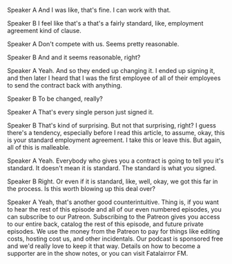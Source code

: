 Speaker A
And I was like, that's fine. I can work with that.

Speaker B
I feel like that's a that's a fairly standard, like, employment agreement kind of clause.

Speaker A
Don't compete with us. Seems pretty reasonable.

Speaker B
And and it seems reasonable, right?

Speaker A
Yeah. And so they ended up changing it. I ended up signing it, and then later I heard that I was the first employee of all of their employees to send the contract back with anything.

Speaker B
To be changed, really?

Speaker A
That's every single person just signed it.

Speaker B
That's kind of surprising. But not that surprising, right? I guess there's a tendency, especially before I read this article, to assume, okay, this is your standard employment agreement. I take this or leave this. But again, all of this is malleable.

Speaker A
Yeah. Everybody who gives you a contract is going to tell you it's standard. It doesn't mean it is standard. The standard is what you signed.

Speaker B
Right. Or even if it is standard, like, well, okay, we got this far in the process. Is this worth blowing up this deal over?

Speaker A
Yeah, that's another good counterintuitive. Thing is, if you want to hear the rest of this episode and all of our even numbered episodes, you can subscribe to our Patreon. Subscribing to the Patreon gives you access to our entire back, catalog the rest of this episode, and future private episodes. We use the money from the Patreon to pay for things like editing costs, hosting cost us, and other incidentals. Our podcast is sponsored free and we'd really love to keep it that way. Details on how to become a supporter are in the show notes, or you can visit Fatalairror FM.

